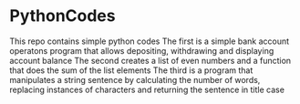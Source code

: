 # PythonCodes
This repo contains simple python codes
The first is a simple bank account operatons program that allows depositing, withdrawing and displaying account balance
The second creates a list of even numbers and a function that does the sum of the list elements
The third is a program that manipulates a string sentence by calculating the number of words, replacing instances of characters and returning the sentence in title case
